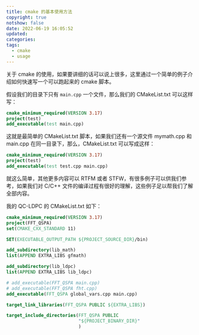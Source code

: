 ```yaml
---
title: cmake 的基本使用方法
copyright: true
notshow: false
date: 2022-06-19 16:05:52
updated:
categories:
tags:
  - cmake
  - usage
---
```


关于 cmake 的使用，如果要讲细的话可以说上很多，这里通过一个简单的例子介绍如何快速写一个可以跑起来的 cmake 脚本。

假设我们的目录下只有 `main.cpp` 一个文件，那么我们的 CMakeList.txt 可以这样写：

```cmake
cmake_minimum_required(VERSION 3.17)
project(test)
add_executable(test main.cpp)
```

<!-- more -->

这就是最简单的 CMakeList.txt 脚本，如果我们还有一个源文件 mymath.cpp 和 main.cpp 在同一目录下，那么，CMakeList.txt 可以写成这样：

```cmake
cmake_minimum_required(VERSION 3.17)
project(test)
add_executable(test test.cpp main.cpp)
```

就这么简单，其他更多内容可以 RTFM 或者 STFW，有很多例子可以供我们参考，如果我们对 C/C++ 文件的编译过程有很好的理解，这些例子足以帮我们了解全部内容。

我的 QC-LDPC 的 CMakeList.txt 如下：

```cmake
cmake_minimum_required(VERSION 3.17)
project(FFT_QSPA)
set(CMAKE_CXX_STANDARD 11)

SET(EXECUTABLE_OUTPUT_PATH ${PROJECT_SOURCE_DIR}/bin)

add_subdirectory(lib_math)
list(APPEND EXTRA_LIBS gfmath)

add_subdirectory(lib_ldpc)
list(APPEND EXTRA_LIBS lib_ldpc)

# add_executable(FFT_QSPA main.cpp)
# add_executable(FFT_QSPA fht.cpp)
add_executable(FFT_QSPA global_vars.cpp main.cpp)

target_link_libraries(FFT_QSPA PUBLIC ${EXTRA_LIBS})

target_include_directories(FFT_QSPA PUBLIC
                           "${PROJECT_BINARY_DIR}"
                           )
```
